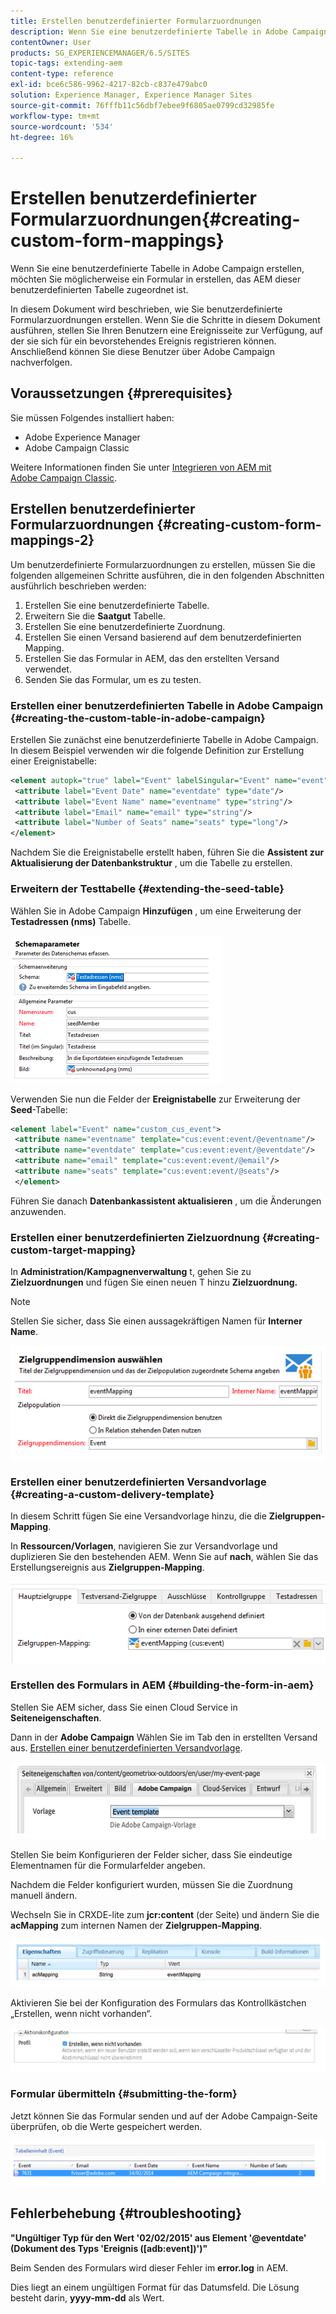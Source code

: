 ```yaml
---
title: Erstellen benutzerdefinierter Formularzuordnungen
description: Wenn Sie eine benutzerdefinierte Tabelle in Adobe Campaign erstellen, möchten Sie möglicherweise ein Formular in erstellen, das AEM dieser benutzerdefinierten Tabelle zugeordnet ist
contentOwner: User
products: SG_EXPERIENCEMANAGER/6.5/SITES
topic-tags: extending-aem
content-type: reference
exl-id: bce6c586-9962-4217-82cb-c837e479abc0
solution: Experience Manager, Experience Manager Sites
source-git-commit: 76fffb11c56dbf7ebee9f6805ae0799cd32985fe
workflow-type: tm+mt
source-wordcount: '534'
ht-degree: 16%

---
```


# Erstellen benutzerdefinierter Formularzuordnungen{#creating-custom-form-mappings}

Wenn Sie eine benutzerdefinierte Tabelle in Adobe Campaign erstellen, möchten Sie möglicherweise ein Formular in erstellen, das AEM dieser benutzerdefinierten Tabelle zugeordnet ist.

In diesem Dokument wird beschrieben, wie Sie benutzerdefinierte Formularzuordnungen erstellen. Wenn Sie die Schritte in diesem Dokument ausführen, stellen Sie Ihren Benutzern eine Ereignisseite zur Verfügung, auf der sie sich für ein bevorstehendes Ereignis registrieren können. Anschließend können Sie diese Benutzer über Adobe Campaign nachverfolgen.

## Voraussetzungen {#prerequisites}

Sie müssen Folgendes installiert haben:

* Adobe Experience Manager
* Adobe Campaign Classic

Weitere Informationen finden Sie unter [Integrieren von AEM mit Adobe Campaign Classic](/help/sites-administering/campaignonpremise.md).

## Erstellen benutzerdefinierter Formularzuordnungen {#creating-custom-form-mappings-2}

Um benutzerdefinierte Formularzuordnungen zu erstellen, müssen Sie die folgenden allgemeinen Schritte ausführen, die in den folgenden Abschnitten ausführlich beschrieben werden:

1. Erstellen Sie eine benutzerdefinierte Tabelle.
1. Erweitern Sie die **Saatgut** Tabelle.
1. Erstellen Sie eine benutzerdefinierte Zuordnung.
1. Erstellen Sie einen Versand basierend auf dem benutzerdefinierten Mapping.
1. Erstellen Sie das Formular in AEM, das den erstellten Versand verwendet.
1. Senden Sie das Formular, um es zu testen.

### Erstellen einer benutzerdefinierten Tabelle in Adobe Campaign {#creating-the-custom-table-in-adobe-campaign}

Erstellen Sie zunächst eine benutzerdefinierte Tabelle in Adobe Campaign. In diesem Beispiel verwenden wir die folgende Definition zur Erstellung einer Ereignistabelle:

```xml
<element autopk="true" label="Event" labelSingular="Event" name="event">
 <attribute label="Event Date" name="eventdate" type="date"/>
 <attribute label="Event Name" name="eventname" type="string"/>
 <attribute label="Email" name="email" type="string"/>
 <attribute label="Number of Seats" name="seats" type="long"/>
</element>
```

Nachdem Sie die Ereignistabelle erstellt haben, führen Sie die **Assistent zur Aktualisierung der Datenbankstruktur** , um die Tabelle zu erstellen.

### Erweitern der Testtabelle {#extending-the-seed-table}

Wählen Sie in Adobe Campaign **Hinzufügen** , um eine Erweiterung der **Testadressen (nms)** Tabelle.

![chlimage_1-194](assets/chlimage_1-194.png)

Verwenden Sie nun die Felder der **Ereignistabelle** zur Erweiterung der **Seed**-Tabelle:

```xml
<element label="Event" name="custom_cus_event">
 <attribute name="eventname" template="cus:event:event/@eventname"/>
 <attribute name="eventdate" template="cus:event:event/@eventdate"/>
 <attribute name="email" template="cus:event:event/@email"/>
 <attribute name="seats" template="cus:event:event/@seats"/>
 </element>
```

Führen Sie danach **Datenbankassistent aktualisieren** , um die Änderungen anzuwenden.

### Erstellen einer benutzerdefinierten Zielzuordnung {#creating-custom-target-mapping}

In **Administration/Kampagnenverwaltung** t, gehen Sie zu **Zielzuordnungen** und fügen Sie einen neuen T hinzu **Zielzuordnung.**

>[!NOTE]
>
>Stellen Sie sicher, dass Sie einen aussagekräftigen Namen für **Interner Name**.

![chlimage_1-195](assets/chlimage_1-195.png)

### Erstellen einer benutzerdefinierten Versandvorlage {#creating-a-custom-delivery-template}

In diesem Schritt fügen Sie eine Versandvorlage hinzu, die die **Zielgruppen-Mapping**.

In **Ressourcen/Vorlagen**, navigieren Sie zur Versandvorlage und duplizieren Sie den bestehenden AEM. Wenn Sie auf **nach**, wählen Sie das Erstellungsereignis aus **Zielgruppen-Mapping**.

![chlimage_1-196](assets/chlimage_1-196.png)

### Erstellen des Formulars in AEM {#building-the-form-in-aem}

Stellen Sie AEM sicher, dass Sie einen Cloud Service in **Seiteneigenschaften**.

Dann in der **Adobe Campaign** Wählen Sie im Tab den in erstellten Versand aus. [Erstellen einer benutzerdefinierten Versandvorlage](#creating-a-custom-delivery-template).

![chlimage_1-197](assets/chlimage_1-197.png)

Stellen Sie beim Konfigurieren der Felder sicher, dass Sie eindeutige Elementnamen für die Formularfelder angeben.

Nachdem die Felder konfiguriert wurden, müssen Sie die Zuordnung manuell ändern.

Wechseln Sie in CRXDE-lite zum **jcr:content** (der Seite) und ändern Sie die **acMapping** zum internen Namen der **Zielgruppen-Mapping**.

![chlimage_1-198](assets/chlimage_1-198.png)

Aktivieren Sie bei der Konfiguration des Formulars das Kontrollkästchen „Erstellen, wenn nicht vorhanden“.

![chlimage_1-199](assets/chlimage_1-199.png)

### Formular übermitteln {#submitting-the-form}

Jetzt können Sie das Formular senden und auf der Adobe Campaign-Seite überprüfen, ob die Werte gespeichert werden.

![chlimage_1-200](assets/chlimage_1-200.png)

## Fehlerbehebung {#troubleshooting}

**&quot;Ungültiger Typ für den Wert &#39;02/02/2015&#39; aus Element &#39;@eventdate&#39; (Dokument des Typs &#39;Ereignis ([adb:event])&#39;)&quot;**

Beim Senden des Formulars wird dieser Fehler im **error.log** in AEM.

Dies liegt an einem ungültigen Format für das Datumsfeld. Die Lösung besteht darin, **yyyy-mm-dd** als Wert.
